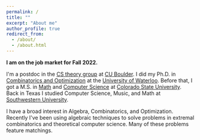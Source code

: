 ```yaml
---
permalink: /
title: ""
excerpt: "About me"
author_profile: true
redirect_from: 
  - /about/
  - /about.html
---
```


<b>I am on the job market for Fall 2022.</b>

I'm a postdoc in the <a href="https://www.colorado.edu/cs-theory/">CS theory group</a> at <a href="https://www.colorado.edu/">CU Boulder</a>.
I did my Ph.D. in <a href="https://uwaterloo.ca/combinatorics-and-optimization/">Combinatorics and Optimization</a> at the <a href="https://uwaterloo.ca/">University of Waterloo</a>.
Before that, I got a M.S. in <a href="https://www.math.colostate.edu/">Math</a> and <a href="https://www.cs.colostate.edu/">Computer Science</a> at <a href="https://www.colostate.edu/">Colorado State University</a>.
Back in Texas I studied Computer Science, Music, and Math at <a href="https://www.southwestern.edu/">Southwestern University</a>.
					
I have a broad interest in Algebra, Combinatorics, and Optimization. Recently I've been using algebraic techniques to solve problems in extremal combinatorics and theoretical computer science. Many of these problems feature matchings.
